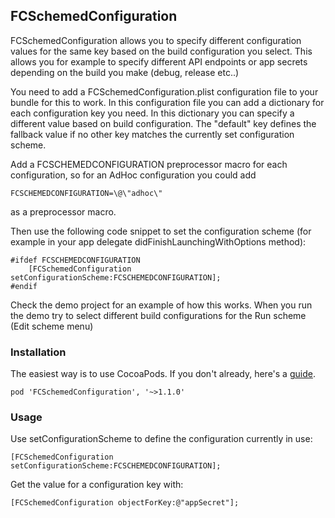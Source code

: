 ## FCSchemedConfiguration

FCSchemedConfiguration allows you to specify different configuration values for the same key based on the build configuration you select. This allows you for example to specify different API endpoints or app secrets depending on the build you make (debug, release etc..)

You need to add a FCSchemedConfiguration.plist configuration file to your bundle for this to work. In this configuration file you can add a dictionary for each configuration key you need. In this dictionary you can specify a different value based on build configuration. The "default" key defines the fallback value if no other key matches the currently set configuration scheme.

Add a FCSCHEMEDCONFIGURATION preprocessor macro for each configuration, so for an AdHoc configuration you could add 

    FCSCHEMEDCONFIGURATION=\@\"adhoc\" 

as a preprocessor macro.

Then use the following code snippet to set the configuration scheme (for example in your app delegate didFinishLaunchingWithOptions method):

    #ifdef FCSCHEMEDCONFIGURATION
        [FCSchemedConfiguration setConfigurationScheme:FCSCHEMEDCONFIGURATION];
    #endif

Check the demo project for an example of how this works. When you run the demo try to select different build configurations for the Run scheme (Edit scheme menu)

### Installation

The easiest way is to use CocoaPods. If you don't already, here's a [guide](http://guides.cocoapods.org/using/getting-started.html).

    pod 'FCSchemedConfiguration', '~>1.1.0'

### Usage

Use setConfigurationScheme to define the configuration currently in use:

    [FCSchemedConfiguration setConfigurationScheme:FCSCHEMEDCONFIGURATION];

Get the value for a configuration key with:

    [FCSchemedConfiguration objectForKey:@"appSecret"];